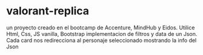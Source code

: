 # valorant-replica
un proyecto creado en el bootcamp de Accenture, MindHub y Eidos.
Utilice Html, Css, JS vanilla, Bootstrap
implementacion de filtros y data de un Json.
Cada card nos redirecciona al personaje seleccionado mostrando la info del Json
